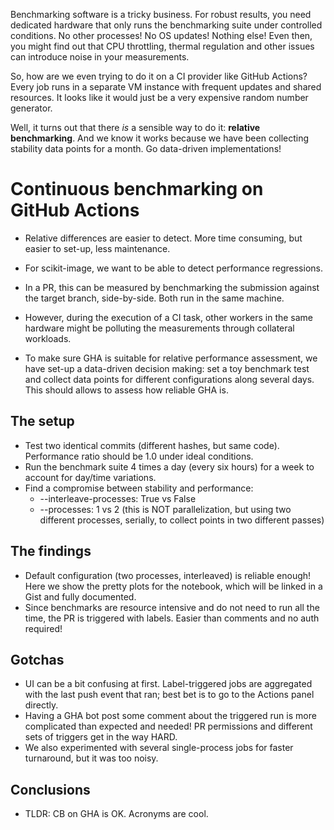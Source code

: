 <!--
.. title: Is GitHub Actions suitable for running benchmarks?
.. slug: github-actions-benchmarks
.. date: 2021-08-30 00:01 UTC
.. tags: github-actions, Open-Source, continuous-integration, performance
.. category:
.. link:
.. description:
.. type: markdown
.. author: Jaime Rodríguez-Guerra
-->

Benchmarking software is a tricky business. For robust results, you need dedicated
hardware that only runs the benchmarking suite under controlled conditions. No other
processes! No OS updates! Nothing else! Even then, you might find out that CPU throttling,
thermal regulation and other issues can introduce noise in your measurements.

So, how are we even trying to do it on a CI provider like GitHub Actions?
Every job runs in a separate VM instance with frequent updates and shared resources. It
looks like it would just be a very expensive random number generator.

Well, it turns out that there _is_ a sensible way to do it: **relative benchmarking**.
And we know it works because we have been collecting stability data points for a month.
Go data-driven implementations!

<!-- TEASER_END -->

# Continuous benchmarking on GitHub Actions

* Relative differences are easier to detect. More time consuming, but easier to set-up, less maintenance.

* For scikit-image, we want to be able to detect performance regressions.
* In a PR, this can be measured by benchmarking the submission against the target branch, side-by-side. Both run in the same machine.
* However, during the execution of a CI task, other workers in the same hardware might be polluting the measurements through collateral workloads.
* To make sure GHA is suitable for relative performance assessment, we have set-up a data-driven decision making: set a toy benchmark test and collect data points for different configurations along several days. This should allows to assess how reliable GHA is.

## The setup

* Test two identical commits (different hashes, but same code). Performance ratio should be 1.0 under ideal conditions.
* Run the benchmark suite 4 times a day (every six hours) for a week to account for day/time variations.
* Find a compromise between stability and performance:
    * --interleave-processes: True vs False
    * --processes: 1 vs 2 (this is NOT parallelization, but using two different processes, serially, to collect points in two different passes)

## The findings

* Default configuration (two processes, interleaved) is reliable enough! Here we show the pretty plots for the notebook, which will be linked in a Gist and fully documented.
* Since benchmarks are resource intensive and do not need to run all the time, the PR is triggered with labels. Easier than comments and no auth required!

## Gotchas

* UI can be a bit confusing at first. Label-triggered jobs are aggregated with the last push event that ran; best bet is to go to the Actions panel directly.
* Having a GHA bot post some comment about the triggered run is more complicated than expected and needed! PR permissions and different sets of triggers get in the way HARD.
* We also experimented with several single-process jobs for faster turnaround, but it was too noisy.

## Conclusions

* TLDR: CB on GHA is OK. Acronyms are cool.